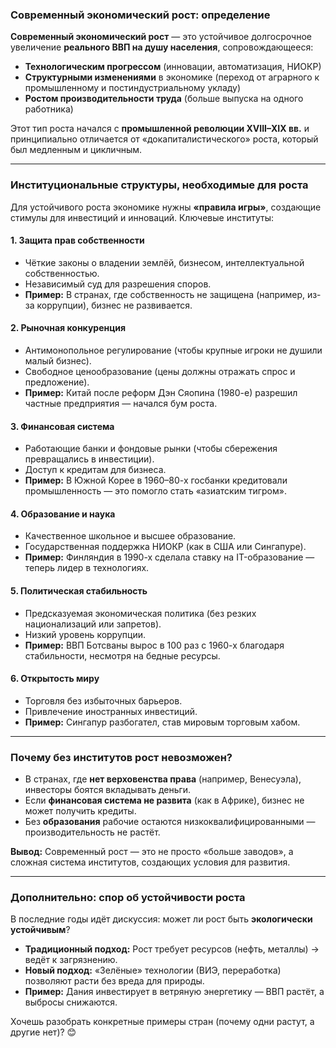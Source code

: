 ### **Современный экономический рост: определение**  
**Современный экономический рост** — это устойчивое долгосрочное увеличение **реального ВВП на душу населения**, сопровождающееся:  
- **Технологическим прогрессом** (инновации, автоматизация, НИОКР)  
- **Структурными изменениями** в экономике (переход от аграрного к промышленному и постиндустриальному укладу)  
- **Ростом производительности труда** (больше выпуска на одного работника)  

Этот тип роста начался с **промышленной революции XVIII–XIX вв.** и принципиально отличается от «докапиталистического» роста, который был медленным и цикличным.  

---

### **Институциональные структуры, необходимые для роста**  
Для устойчивого роста экономике нужны **«правила игры»**, создающие стимулы для инвестиций и инноваций. Ключевые институты:  

#### **1. Защита прав собственности**  
- Чёткие законы о владении землёй, бизнесом, интеллектуальной собственностью.  
- Независимый суд для разрешения споров.  
- **Пример:** В странах, где собственность не защищена (например, из-за коррупции), бизнес не развивается.  

#### **2. Рыночная конкуренция**  
- Антимонопольное регулирование (чтобы крупные игроки не душили малый бизнес).  
- Свободное ценообразование (цены должны отражать спрос и предложение).  
- **Пример:** Китай после реформ Дэн Сяопина (1980-е) разрешил частные предприятия — начался бум роста.  

#### **3. Финансовая система**  
- Работающие банки и фондовые рынки (чтобы сбережения превращались в инвестиции).  
- Доступ к кредитам для бизнеса.  
- **Пример:** В Южной Корее в 1960–80-х госбанки кредитовали промышленность — это помогло стать «азиатским тигром».  

#### **4. Образование и наука**  
- Качественное школьное и высшее образование.  
- Государственная поддержка НИОКР (как в США или Сингапуре).  
- **Пример:** Финляндия в 1990-х сделала ставку на IT-образование — теперь лидер в технологиях.  

#### **5. Политическая стабильность**  
- Предсказуемая экономическая политика (без резких национализаций или запретов).  
- Низкий уровень коррупции.  
- **Пример:** ВВП Ботсваны вырос в 100 раз с 1960-х благодаря стабильности, несмотря на бедные ресурсы.  

#### **6. Открытость миру**  
- Торговля без избыточных барьеров.  
- Привлечение иностранных инвестиций.  
- **Пример:** Сингапур разбогател, став мировым торговым хабом.  

---

### **Почему без институтов рост невозможен?**  
- В странах, где **нет верховенства права** (например, Венесуэла), инвесторы боятся вкладывать деньги.  
- Если **финансовая система не развита** (как в Африке), бизнес не может получить кредиты.  
- Без **образования** рабочие остаются низкоквалифицированными — производительность не растёт.  

**Вывод:** Современный рост — это не просто «больше заводов», а сложная система институтов, создающих условия для развития.  

---

### **Дополнительно: спор об устойчивости роста**  
В последние годы идёт дискуссия: может ли рост быть **экологически устойчивым**?  
- **Традиционный подход:** Рост требует ресурсов (нефть, металлы) → ведёт к загрязнению.  
- **Новый подход:** «Зелёные» технологии (ВИЭ, переработка) позволяют расти без вреда для природы.  
- **Пример:** Дания инвестирует в ветряную энергетику — ВВП растёт, а выбросы снижаются.  

Хочешь разобрать конкретные примеры стран (почему одни растут, а другие нет)? 😊